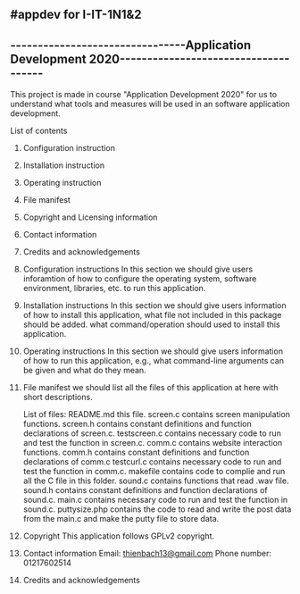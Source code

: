 #appdev for I-IT-1N1&2
-------------------------------------------------------------------------------------------------
--------------------------------Application Development 2020-------------------------------------
-------------------------------------------------------------------------------------------------
This project is made in course "Application Development 2020" for us to understand what tools and 
measures will be used in an software application development.

List of contents
1. Configuration instruction
2. Installation instruction
3. Operating instruction
4. File manifest
5. Copyright and Licensing information
6. Contact information
7. Credits and acknowledgements


1. Configuration instructions
	In this section we should give users inforamtion of how to configure the operating
	system, software environment, libraries, etc. to run this application.

2. Installation instructions
	In this section we should give users information of how to install this application,
	what file not included in this package should be added. what command/operation should
	used to install this application.

3. Operating instructions
	In this section we should give users information of how to run this application, e.g.,
	what command-line arguments can be given and what do they mean.

4. File manifest
	we should list all the files of this application at here with short descriptions.

	List of files:
	README.md	this file.
	screen.c	contains screen manipulation functions.
	screen.h	contains constant definitions and function declarations of screen.c.
	testscreen.c	contains necessary code to run and test the function in screen.c.
	comm.c		contains website interaction functions.
	comm.h		contains constant definitions and function declarations of comm.c
	testcurl.c	contains necessary code  to run and test the function in comm.c.
	makefile	contains code to complie and run all the C file in this folder.
	sound.c		contains functions that read .wav file.
	sound.h		contains constant definitions and function declarations of sound.c.
	main.c		contains necessary code to run and test the function in sound.c.
	puttysize.php	contains the code to read and write the post data from the main.c 
					and make the putty file to store data.

5. Copyright
	This application follows GPLv2 copyright.
6. Contact information
	Email: thienbach13@gmail.com
	Phone number: 01217602514
7. Credits and acknowledgements
